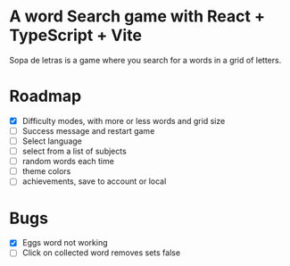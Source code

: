 # A word Search game with React + TypeScript + Vite

Sopa de letras is a game where you search for a words in a grid of letters.

# Roadmap
- [x] Difficulty modes, with more or less words and grid size
- [ ] Success message and restart game
- [ ] Select language
- [ ] select from a list of subjects
- [ ] random words each time
- [ ] theme colors
- [ ] achievements, save to account or local

# Bugs
- [x] Eggs word not working
- [ ] Click on collected word removes sets false
